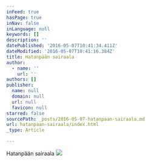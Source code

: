 ```yaml
---
inFeed: true
hasPage: true
inNav: false
inLanguage: null
keywords: []
description: ''
datePublished: '2016-05-07T10:41:34.411Z'
dateModified: '2016-05-07T10:41:16.384Z'
title: Hatanpään sairaala
author:
  - name: ''
    url: ''
authors: []
publisher:
  name: null
  domain: null
  url: null
  favicon: null
starred: false
sourcePath: _posts/2016-05-07-hatanpaan-sairaala.md
url: hatanpaan-sairaala/index.html
_type: Article

---
```

Hatanpään sairaala
![](https://the-grid-user-content.s3-us-west-2.amazonaws.com/c7e98cf3-1713-4536-83b7-b3400ac1e1ff.png)